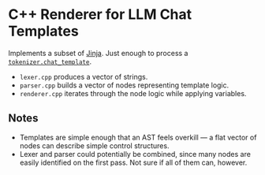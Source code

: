 # C++ Renderer for LLM Chat Templates

Implements a subset of [Jinja](https://jinja.palletsprojects.com/en/3.1.x/templates/). Just enough to process a [`tokenizer.chat_template`](https://huggingface.co/docs/transformers/chat_templating).

- `lexer.cpp` produces a vector of strings.
- `parser.cpp` builds a vector of nodes representing template logic.
- `renderer.cpp` iterates through the node logic while applying variables.

## Notes

- Templates are simple enough that an AST feels overkill — a flat vector of nodes can describe simple control structures.
- Lexer and parser could potentially be combined, since many nodes are easily identified on the first pass. Not sure if all of them can, however.
